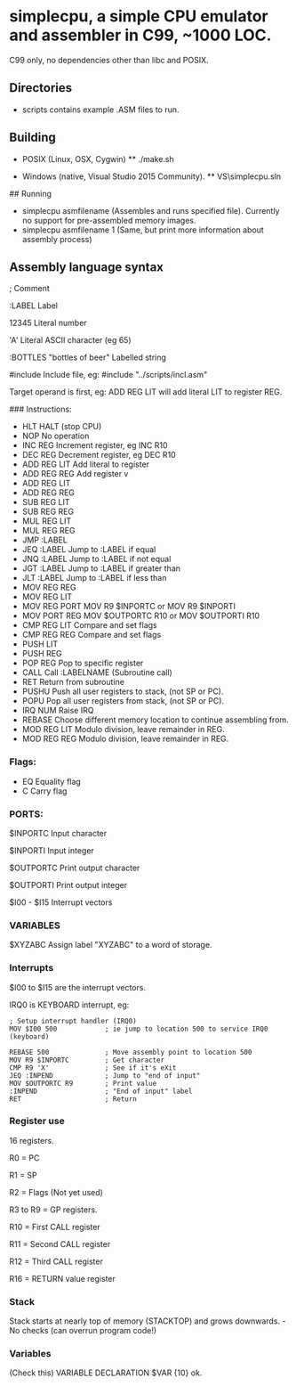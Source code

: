 # simplecpu, a simple CPU emulator and assembler in C99, ~1000 LOC.

C99 only, no dependencies other than libc and POSIX.

## Directories
* scripts contains example .ASM files to run.

## Building
* POSIX (Linux, OSX, Cygwin)
** ./make.sh

* Windows (native, Visual Studio 2015 Community).
** VS\simplecpu.sln

## Running
* simplecpu asmfilename
(Assembles and runs specified file). Currently no support for pre-assembled
memory images.
* simplecpu asmfilename 1
(Same, but print more information about assembly process)

## Assembly language syntax
;										Comment

:LABEL									Label

12345									Literal number

'A'										Literal ASCII character (eg 65)

:BOTTLES
"bottles of beer"						Labelled string

\#include								Include file, eg: #include "../scripts/incl.asm"

Target operand is first, eg:
    ADD REG LIT will add literal LIT to register REG.

### Instructions:

* HLT							HALT (stop CPU)
* NOP							No operation
* INC REG						Increment register, eg INC R10
* DEC REG						Decrement register, eg DEC R10
* ADD REG LIT					Add literal to register
* ADD REG REG     				Add register v	
* ADD REG LIT
* ADD REG REG
* SUB REG LIT
* SUB REG REG
* MUL REG LIT
* MUL REG REG
* JMP :LABEL
* JEQ :LABEL					Jump to :LABEL if equal
* JNQ :LABEL					Jump to :LABEL if not equal
* JGT :LABEL					Jump to :LABEL if greater than
* JLT :LABEL					Jump to :LABEL if less than
* MOV REG REG			
* MOV REG LIT
* MOV REG PORT					MOV R9 $INPORTC or MOV R9 $INPORTI
* MOV PORT REG					MOV $OUTPORTC R10 or MOV $OUTPORTI R10		
* CMP REG LIT					Compare and set flags
* CMP REG REG					Compare and set flags
* PUSH LIT
* PUSH REG
* POP REG						Pop to specific register
* CALL							Call :LABELNAME (Subroutine call)
* RET							Return from subroutine
* PUSHU							Push all user registers to stack, (not SP or PC).
* POPU							Pop all user registers from stack, (not SP or PC).
* IRQ NUM						Raise IRQ
* REBASE						Choose different memory location to continue assembling from.
* MOD REG LIT					Modulo division, leave remainder in REG.
* MOD REG REG					Modulo division, leave remainder in REG.

### Flags:
* EQ							Equality flag
* C								Carry flag

### PORTS:
$INPORTC						Input character

$INPORTI						Input integer

$OUTPORTC						Print output character

$OUTPORTI						Print output integer

$I00 - $I15						Interrupt vectors

### VARIABLES
$XYZABC							Assign label "XYZABC" to a word of storage.

### Interrupts

$I00 to $I15 are the interrupt vectors.

IRQ0 is KEYBOARD interrupt, eg:

	; Setup interrupt handler (IRQ0)
	MOV $I00 500			; ie jump to location 500 to service IRQ0 (keyboard)

	REBASE 500				; Move assembly point to location 500
	MOV R9 $INPORTC			; Get character
	CMP R9 'X'				; See if it's eXit
	JEQ :INPEND				; Jump to "end of input"
	MOV $OUTPORTC R9		; Print value
	:INPEND					; "End of input" label
	RET						; Return

### Register use
16 registers.

R0 = PC

R1 = SP

R2 = Flags (Not yet used)

R3 to R9 = GP registers.

R10 = First CALL register

R11 = Second CALL register

R12 = Third CALL register

R16 = RETURN value register

### Stack
Stack starts at nearly top of memory (STACKTOP) and grows downwards. - No
checks (can overrun program code!)

### Variables
(Check this)
VARIABLE DECLARATION
$VAR {10} ok.
